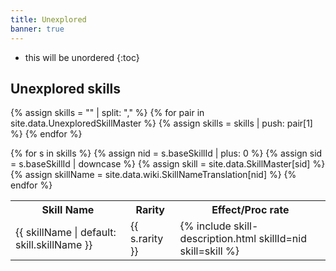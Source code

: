 ```yaml
---
title: Unexplored
banner: true
---
```


* this will be unordered
{:toc}

## Unexplored skills

{% assign skills = "" | split: "," %}
{% for pair in site.data.UnexploredSkillMaster %}
{% assign skills = skills | push: pair[1] %}
{% endfor %}

<div class="table-scroll">
<table>
    <tr>
        <th>Skill Name</th><th>Rarity</th><th>Effect/Proc rate</th>
    </tr>
    {% for s in skills %}
    {% assign nid = s.baseSkillId | plus: 0 %}
    {% assign sid = s.baseSkillId | downcase %}
    {% assign skill = site.data.SkillMaster[sid] %}
    {% assign skillName = site.data.wiki.SkillNameTranslation[nid] %}
    <tr>
        <td title="{{ sid }}" class="translate" data-translate="{% if skillName %}{{ skill.skillName }}{% endif %}" data-effects="{{ skill.effects | map: 'skillEffectId' | join: ',' }}">{{ skillName | default: skill.skillName }}</td>
        <td>{{ s.rarity }}</td>
        <td title="{{ skill.description }}">{% include skill-description.html skillId=nid skill=skill %}</td>
    </tr>
    {% endfor %}
</table>
</div>
